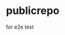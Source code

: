 # publicrepo
for e2e test




































































































































































































































































































































































































































































































































































































































































































































































































































































































































































































































































































































































































































































































































































































































